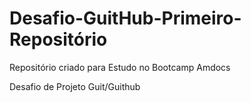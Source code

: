 # Desafio-GuitHub-Primeiro-Repositório
Repositório  criado para  Estudo no Bootcamp  Amdocs

Desafio de Projeto Guit/Guithub

